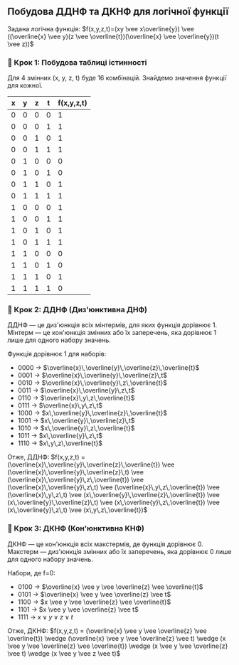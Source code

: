 ## Побудова ДДНФ та ДКНФ для логічної функції

Задана логічна функція:
$f(x,y,z,t)=(xy \vee x\overline{y}) \vee ((\overline{x} \vee y)(z \vee \overline{t})(\overline{x} \vee \overline{y})(t \vee z))$

### 🔹 Крок 1: Побудова таблиці істинності

Для 4 змінних (x, y, z, t) буде 16 комбінацій. Знайдемо значення функції для кожної.

| x | y | z | t | f(x,y,z,t) |
|---|---|---|---|------------|
| 0 | 0 | 0 | 0 | 1          |
| 0 | 0 | 0 | 1 | 1          |
| 0 | 0 | 1 | 0 | 1          |
| 0 | 0 | 1 | 1 | 1          |
| 0 | 1 | 0 | 0 | 0          |
| 0 | 1 | 0 | 1 | 0          |
| 0 | 1 | 1 | 0 | 1          |
| 0 | 1 | 1 | 1 | 1          |
| 1 | 0 | 0 | 0 | 1          |
| 1 | 0 | 0 | 1 | 1          |
| 1 | 0 | 1 | 0 | 1          |
| 1 | 0 | 1 | 1 | 1          |
| 1 | 1 | 0 | 0 | 0          |
| 1 | 1 | 0 | 1 | 0          |
| 1 | 1 | 1 | 0 | 1          |
| 1 | 1 | 1 | 1 | 0          |

### 🔹 Крок 2: ДДНФ (Диз'юнктивна ДНФ)

ДДНФ — це диз'юнкція всіх мінтермів, для яких функція дорівнює 1. Мінтерм — це кон'юнкція змінних або їх заперечень, яка дорівнює 1 лише для одного набору значень.

Функція дорівнює 1 для наборів:

* 0000 → $\overline{x}\,\overline{y}\,\overline{z}\,\overline{t}$
* 0001 → $\overline{x}\,\overline{y}\,\overline{z}\,t$
* 0010 → $\overline{x}\,\overline{y}\,z\,\overline{t}$
* 0011 → $\overline{x}\,\overline{y}\,z\,t$
* 0110 → $\overline{x}\,y\,z\,\overline{t}$
* 0111 → $\overline{x}\,y\,z\,t$
* 1000 → $x\,\overline{y}\,\overline{z}\,\overline{t}$
* 1001 → $x\,\overline{y}\,\overline{z}\,t$
* 1010 → $x\,\overline{y}\,z\,\overline{t}$
* 1011 → $x\,\overline{y}\,z\,t$
* 1110 → $x\,y\,z\,\overline{t}$

Отже, ДДНФ:
$f(x,y,z,t) = (\overline{x}\,\overline{y}\,\overline{z}\,\overline{t}) \vee (\overline{x}\,\overline{y}\,\overline{z}\,t) \vee (\overline{x}\,\overline{y}\,z\,\overline{t}) \vee (\overline{x}\,\overline{y}\,z\,t) \vee (\overline{x}\,y\,z\,\overline{t}) \vee (\overline{x}\,y\,z\,t) \vee (x\,\overline{y}\,\overline{z}\,\overline{t}) \vee (x\,\overline{y}\,\overline{z}\,t) \vee (x\,\overline{y}\,z\,\overline{t}) \vee (x\,\overline{y}\,z\,t) \vee (x\,y\,z\,\overline{t})$

### 🔹 Крок 3: ДКНФ (Кон'юнктивна КНФ)

ДКНФ — це кон'юнкція всіх макстермів, де функція дорівнює 0. Макстерм — диз'юнкція змінних або їх заперечень, яка дорівнює 0 лише для одного набору значень.

Набори, де f=0:

* 0100 → $\overline{x} \vee y \vee \overline{z} \vee \overline{t}$
* 0101 → $\overline{x} \vee y \vee \overline{z} \vee t$
* 1100 → $x \vee y \vee \overline{z} \vee \overline{t}$
* 1101 → $x \vee y \vee \overline{z} \vee t$
* 1111 → $x \vee y \vee z \vee t$

Отже, ДКНФ:
$f(x,y,z,t) = (\overline{x} \vee y \vee \overline{z} \vee \overline{t}) \wedge (\overline{x} \vee y \vee \overline{z} \vee t) \wedge (x \vee y \vee \overline{z} \vee \overline{t}) \wedge (x \vee y \vee \overline{z} \vee t) \wedge (x \vee y \vee z \vee t)$